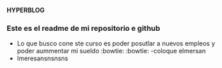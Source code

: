 **HYPERBLOG**
### Este es el readme de mi repositorio e github

- Lo que busco cone ste curso es poder posutlar a nuevos empleos y poder aummentar mi sueldo :bowtie: :bowtie:
-coloque elmersan
- lmeresansnsnsns